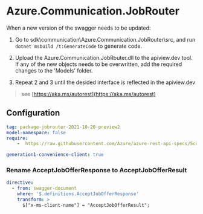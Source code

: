 ﻿# Azure.Communication.JobRouter

When a new version of the swagger needs to be updated:
1. Go to sdk\communication\Azure.Communication.JobRouter\src, and run `dotnet msbuild /t:GenerateCode` to generate code.
2. Upload the Azure.Communication.JobRouter.dll to the apiview.dev tool.
If any of the new objects needs to be overwritten, add the required changes to the 'Models' folder.

3. Repeat 2 and 3 until the desided interface is reflected in the apiview.dev 

> see [https://aka.ms/autorest](https://aka.ms/autorest)

## Configuration

```yaml
tag: package-jobrouter-2021-10-20-preview2
model-namespace: false
require:
    -  https://raw.githubusercontent.com/Azure/azure-rest-api-specs/5cd329c4ab95ed45749f78026cae892b73015a82/specification/communication/data-plane/JobRouter/readme.md

generation1-convenience-client: true
```

### Rename AcceptJobOfferResponse to AcceptJobOfferResult
```yaml
directive:
  - from: swagger-document
    where: '$.definitions.AcceptJobOfferResponse'
    transform: >
      $["x-ms-client-name"] = "AcceptJobOfferResult";
```
